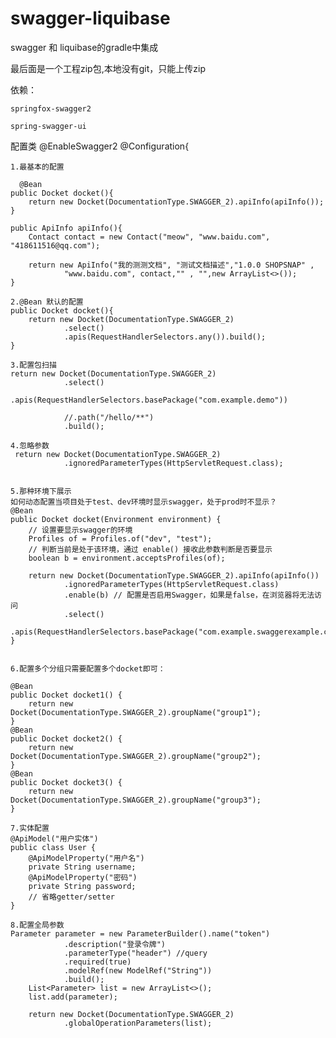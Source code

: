 # swagger-liquibase
swagger 和 liquibase的gradle中集成

最后面是一个工程zip包,本地没有git，只能上传zip

依赖：
	
	springfox-swagger2
	
	spring-swagger-ui

配置类
@EnableSwagger2	
@Configuration{
	
	1.最基本的配置
	
	  @Bean
    public Docket docket(){
        return new Docket(DocumentationType.SWAGGER_2).apiInfo(apiInfo());
    }

    public ApiInfo apiInfo(){
        Contact contact = new Contact("meow", "www.baidu.com", "418611516@qq.com");

        return new ApiInfo("我的测测文档", "测试文档描述","1.0.0 SHOPSNAP" ,
                "www.baidu.com", contact,"" , "",new ArrayList<>());
    }
	
	2.@Bean 默认的配置
    public Docket docket(){
        return new Docket(DocumentationType.SWAGGER_2)
                .select()
                .apis(RequestHandlerSelectors.any()).build();
    }
	
	3.配置包扫描
	return new Docket(DocumentationType.SWAGGER_2)
                .select()
                .apis(RequestHandlerSelectors.basePackage("com.example.demo"))
				
				//.path("/hello/**")
                .build();
	
	4.忽略参数
	 return new Docket(DocumentationType.SWAGGER_2)
                .ignoredParameterTypes(HttpServletRequest.class);
	
	
	5.那种环境下展示
	如何动态配置当项目处于test、dev环境时显示swagger，处于prod时不显示？
	@Bean
    public Docket docket(Environment environment) {
        // 设置要显示swagger的环境
        Profiles of = Profiles.of("dev", "test");
        // 判断当前是处于该环境，通过 enable() 接收此参数判断是否要显示
        boolean b = environment.acceptsProfiles(of);

        return new Docket(DocumentationType.SWAGGER_2).apiInfo(apiInfo())
                .ignoredParameterTypes(HttpServletRequest.class)
                .enable(b) // 配置是否启用Swagger，如果是false，在浏览器将无法访问
                .select()
                .apis(RequestHandlerSelectors.basePackage("com.example.swaggerexample.controller")).build();
    }


	6.配置多个分组只需要配置多个docket即可：

	@Bean
	public Docket docket1() {
		return new Docket(DocumentationType.SWAGGER_2).groupName("group1");
	}
	@Bean
	public Docket docket2() {
		return new Docket(DocumentationType.SWAGGER_2).groupName("group2");
	}
	@Bean
	public Docket docket3() {
		return new Docket(DocumentationType.SWAGGER_2).groupName("group3");
	}

	7.实体配置
	@ApiModel("用户实体")
	public class User {
		@ApiModelProperty("用户名")
		private String username;
		@ApiModelProperty("密码")
		private String password;
		// 省略getter/setter
	}

	8.配置全局参数
	Parameter parameter = new ParameterBuilder().name("token")
                .description("登录令牌")
                .parameterType("header") //query
				.required(true)
                .modelRef(new ModelRef("String"))
                .build();
        List<Parameter> list = new ArrayList<>();
        list.add(parameter);

        return new Docket(DocumentationType.SWAGGER_2)
                .globalOperationParameters(list);




